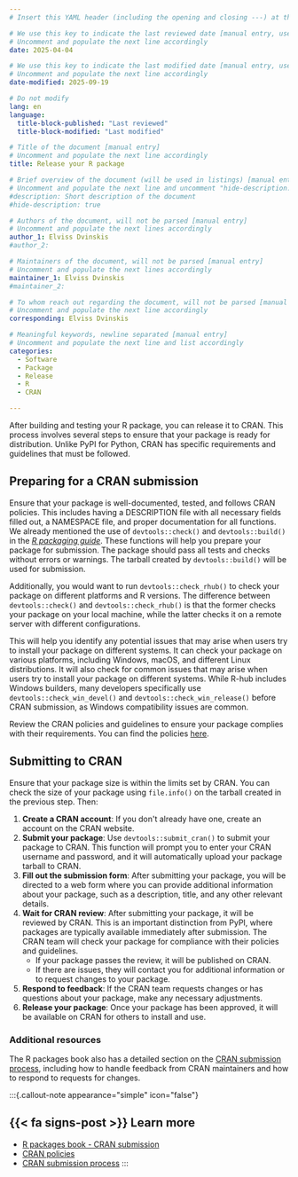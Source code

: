 ```yaml
---
# Insert this YAML header (including the opening and closing ---) at the beginning of the document and fill it out accordingly

# We use this key to indicate the last reviewed date [manual entry, use YYYY-MM-DD]
# Uncomment and populate the next line accordingly
date: 2025-04-04

# We use this key to indicate the last modified date [manual entry, use YYYY-MM-DD]
# Uncomment and populate the next line accordingly
date-modified: 2025-09-19

# Do not modify
lang: en
language: 
  title-block-published: "Last reviewed"
  title-block-modified: "Last modified"

# Title of the document [manual entry]
# Uncomment and populate the next line accordingly
title: Release your R package

# Brief overview of the document (will be used in listings) [manual entry]
# Uncomment and populate the next line and uncomment "hide-description: true".
#description: Short description of the document
#hide-description: true

# Authors of the document, will not be parsed [manual entry]
# Uncomment and populate the next lines accordingly
author_1: Elviss Dvinskis
#author_2:

# Maintainers of the document, will not be parsed [manual entry]
# Uncomment and populate the next lines accordingly
maintainer_1: Elviss Dvinskis
#maintainer_2:

# To whom reach out regarding the document, will not be parsed [manual entry]
# Uncomment and populate the next line accordingly
corresponding: Elviss Dvinskis

# Meaningful keywords, newline separated [manual entry]
# Uncomment and populate the next line and list accordingly
categories:
  - Software
  - Package
  - Release
  - R
  - CRAN

---
```


After building and testing your R package, you can release it to CRAN. This process involves several steps to ensure that your package is ready for distribution. Unlike PyPI for Python, CRAN has specific requirements and guidelines that must be followed.

## Preparing for a CRAN submission

Ensure that your package is well-documented, tested, and follows CRAN policies. This includes having a DESCRIPTION file with all necessary fields filled out, a NAMESPACE file, and proper documentation for all functions. We already mentioned the use of `devtools::check()` and `devtools::build()` in the [*R packaging guide*](../packaging/packaging_r.md). These functions will help you prepare your package for submission. The package should pass all tests and checks without errors or warnings. The tarball created by `devtools::build()` will be used for submission.

Additionally, you would want to run `devtools::check_rhub()` to check your package on different platforms and R versions. The difference between `devtools::check()` and `devtools::check_rhub()` is that the former checks your package on your local machine, while the latter checks it on a remote server with different configurations. 

This will help you identify any potential issues that may arise when users try to install your package on different systems. It can check your package on various platforms, including Windows, macOS, and different Linux distributions. It will also check for common issues that may arise when users try to install your package on different systems. While R-hub includes Windows builders, many developers specifically use `devtools::check_win_devel()` and `devtools::check_win_release()` before CRAN submission, as Windows compatibility issues are common.

Review the CRAN policies and guidelines to ensure your package complies with their requirements. You can find the policies [here](https://cran.r-project.org/web/packages/policies.html).

## Submitting to CRAN

Ensure that your package size is within the limits set by CRAN. You can check the size of your package using `file.info()` on the tarball created in the previous step. Then:

1. **Create a CRAN account**: If you don't already have one, create an account on the CRAN website.
2. **Submit your package**: Use `devtools::submit_cran()` to submit your package to CRAN. This function will prompt you to enter your CRAN username and password, and it will automatically upload your package tarball to CRAN.
3. **Fill out the submission form**: After submitting your package, you will be directed to a web form where you can provide additional information about your package, such as a description, title, and any other relevant details.
4. **Wait for CRAN review**: After submitting your package, it will be reviewed by CRAN. This is an important distinction from PyPI, where packages are typically available immediately after submission. The CRAN team will check your package for compliance with their policies and guidelines.
   - If your package passes the review, it will be published on CRAN.
   - If there are issues, they will contact you for additional information or to request changes to your package.
5. **Respond to feedback**: If the CRAN team requests changes or has questions about your package, make any necessary adjustments.
6. **Release your package**: Once your package has been approved, it will be available on CRAN for others to install and use.

### Additional resources

The R packages book also has a detailed section on the [CRAN submission process](https://r-pkgs.org/release.html), including how to handle feedback from CRAN maintainers and how to respond to requests for changes.

:::{.callout-note appearance="simple" icon="false"}
## {{< fa signs-post >}} Learn more
- [R packages book - CRAN submission](https://r-pkgs.org/release.html)
- [CRAN policies](https://cran.r-project.org/web/packages/policies.html#Top)
- [CRAN submission process](https://cran.r-project.org/web/packages/policies.html#Submission-1)
:::